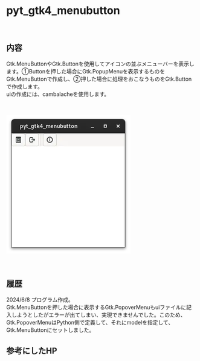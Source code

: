 # pyt_gtk4_menubutton

<br>

## 内容

Gtk.MenuButtonやGtk.Buttonを使用してアイコンの並ぶメニューバーを表示します。①Buttonを押した場合にGtk.PopupMenuを表示するものをGtk.MenuButtonで作成し、②押した場合に処理をおこなうものをGtk.Buttonで作成します。  
uiの作成には、cambalacheを使用します。

<br>

![pic](data/pyt_gtk4_menubutton.webp)

<br>

## 履歴

2024/6/8 プログラム作成。  
Gtk.MenuButtonを押した場合に表示するGtk.PopoverMenuもuiファイルに記入しようとしたがエラーが出てしまい、実現できませんでした。このため、Gtk.PopoverMenuはPython側で定義して、それにmodelを指定して、Gtk.MenuButtonにセットしました。



## 参考にしたHP
